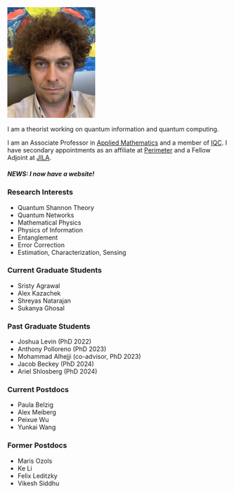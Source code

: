 



<img src="GSBS-Self.jpeg" alt="Profile Picture" width="200" >




I am a theorist working on quantum information and quantum computing. 

I am an Associate Professor in [Applied Mathematics](https://uwaterloo.ca/applied-mathematics/) and a member of [IQC](https://uwaterloo.ca/institute-for-quantum-computing).  I have secondary appointments as an affiliate at [Perimeter](https://perimeterinstitute.ca/) and a Fellow Adjoint at [JILA](https://jila.colorado.edu/). 
 

##### NEWS: I now have a website!

### Research Interests
- Quantum Shannon Theory
- Quantum Networks
- Mathematical Physics
- Physics of Information
- Entanglement
- Error Correction
- Estimation, Characterization, Sensing


### Current Graduate Students
- Sristy Agrawal
- Alex Kazachek
- Shreyas Natarajan
- Sukanya Ghosal

### Past Graduate Students
- Joshua Levin (PhD 2022)
- Anthony Polloreno (PhD 2023)
- Mohammad Alhejji (co-advisor, PhD 2023)
- Jacob Beckey (PhD 2024)
- Ariel Shlosberg (PhD 2024)
 
### Current Postdocs
- Paula Belzig
- Alex Meiberg
- Peixue Wu
- Yunkai Wang

### Former Postdocs
- Maris Ozols
- Ke Li
- Felix Leditzky
- Vikesh Siddhu
  



